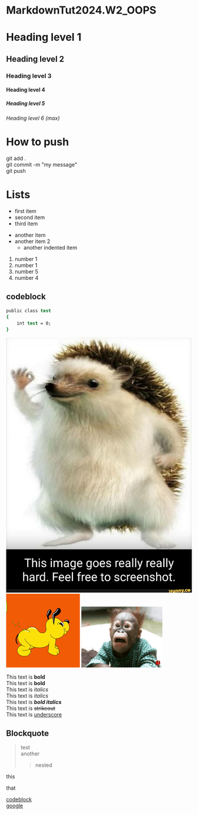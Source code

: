 # MarkdownTut2024.W2_OOPS
	
# Heading level 1

## Heading level 2

### Heading level 3

#### Heading level 4

##### Heading level 5

###### Heading level 6 (max)


# How to push
git add . <br>
git commit -m "my message" <br>
git push <br>

# Lists
- first item
- second item
- third item

* another item
* another item 2
	* another indented item

1. number 1
1. number 1
5. number 5
420. number 4

## codeblock

``` csh
public class test
{
	int test = 0;
}
```

![Really Good Image](ReallyGoodImage.jpg)
![Really Good Gif](doggy.gif)
![Another One](monkey-images.gif)

This text is **bold** <br>
This text is __bold__ <br>
This text is *italics* <br>
This text is _italics_ <br>
This text is ***bold italics*** <br>
This text is ~~strikeout~~ <br>
This text is <ins> underscore </ins>

## Blockquote

> test <br>
> another
>> nested

<p> this </p>
<p> that </p>

[codeblock](#codeblock)<br>
[google](http://google.com)